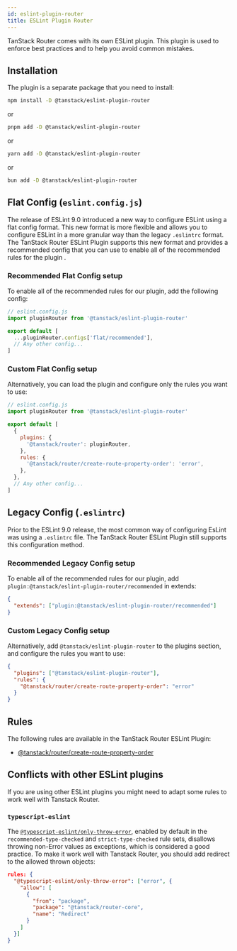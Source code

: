 ```yaml
---
id: eslint-plugin-router
title: ESLint Plugin Router
---
```


TanStack Router comes with its own ESLint plugin. This plugin is used to enforce best practices and to help you avoid common mistakes.

## Installation

The plugin is a separate package that you need to install:

```sh
npm install -D @tanstack/eslint-plugin-router
```

or

```sh
pnpm add -D @tanstack/eslint-plugin-router
```

or

```sh
yarn add -D @tanstack/eslint-plugin-router
```

or

```sh
bun add -D @tanstack/eslint-plugin-router
```

## Flat Config (`eslint.config.js`)

The release of ESLint 9.0 introduced a new way to configure ESLint using a flat config format. This new format is more flexible and allows you to configure ESLint in a more granular way than the legacy `.eslintrc` format. The TanStack Router ESLint Plugin supports this new format and provides a recommended config that you can use to enable all of the recommended rules for the plugin
.

### Recommended Flat Config setup

To enable all of the recommended rules for our plugin, add the following config:

```js
// eslint.config.js
import pluginRouter from '@tanstack/eslint-plugin-router'

export default [
  ...pluginRouter.configs['flat/recommended'],
  // Any other config...
]
```

### Custom Flat Config setup

Alternatively, you can load the plugin and configure only the rules you want to use:

```js
// eslint.config.js
import pluginRouter from '@tanstack/eslint-plugin-router'

export default [
  {
    plugins: {
      '@tanstack/router': pluginRouter,
    },
    rules: {
      '@tanstack/router/create-route-property-order': 'error',
    },
  },
  // Any other config...
]
```

## Legacy Config (`.eslintrc`)

Prior to the ESLint 9.0 release, the most common way of configuring EsLint was using a `.eslintrc` file. The TanStack Router ESLint Plugin still supports this configuration method.

### Recommended Legacy Config setup

To enable all of the recommended rules for our plugin, add `plugin:@tanstack/eslint-plugin-router/recommended` in extends:

```json
{
  "extends": ["plugin:@tanstack/eslint-plugin-router/recommended"]
}
```

### Custom Legacy Config setup

Alternatively, add `@tanstack/eslint-plugin-router` to the plugins section, and configure the rules you want to use:

```json
{
  "plugins": ["@tanstack/eslint-plugin-router"],
  "rules": {
    "@tanstack/router/create-route-property-order": "error"
  }
}
```

## Rules

The following rules are available in the TanStack Router ESLint Plugin:

- [@tanstack/router/create-route-property-order](../create-route-property-order.md)

## Conflicts with other ESLint plugins

If you are using other ESLint plugins you might need to adapt some rules to work well with Tanstack Router.

### `typescript-eslint`

The [`@typescript-eslint/only-throw-error`](https://typescript-eslint.io/rules/only-throw-error/), enabled by default in the `recommended-type-checked` and `strict-type-checked` rule sets, disallows throwing non-Error values as exceptions, which is considered a good practice. To make it work well with Tanstack Router, you should add redirect to the allowed thrown objects:

```json
rules: {
  "@typescript-eslint/only-throw-error": ["error", {
    "allow": [
      {
        "from": "package",
        "package": "@tanstack/router-core",
        "name": "Redirect"
      }
    ]
  }]
}
```
